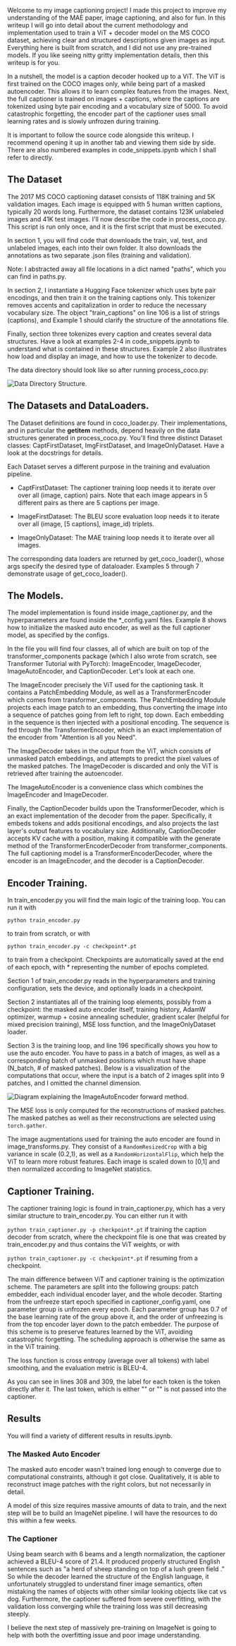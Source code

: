 Welcome to my image captioning project! I made this project to improve my understanding of the MAE paper, image captioning, and also for fun. In this writeup I will go into detail about the current methodology and implementation used to train a ViT + decoder model on the MS COCO dataset, achieving clear and structured descriptions given images as input. Everything here is built from scratch, and I did not use any pre-trained models. If you like seeing nitty gritty implementation details, then this writeup is for you. 

In a nutshell, the model is a caption decoder hooked up to a ViT. The ViT is first trained on the COCO images only, while being part of a masked autoencoder. This allows it to learn complex features from the images. Next, the full captioner is trained on images + captions, where the captions are tokenized using byte pair encoding and a vocabulary size of 5000. To avoid catastrophic forgetting, the encoder part of the captioner uses small learning rates and is slowly unfrozen during training.

It is important to follow the source code alongside this writeup. I recommend opening it up in another tab and viewing them side by side. There are also numbered examples in code_snippets.ipynb which I shall refer to directly.

## The Dataset

The 2017 MS COCO captioning dataset consists of 118K training and 5K validation images. Each image is equipped with 5 human written captions, typically 20 words long. Furthermore, the dataset contains 123K unlabeled images and 41K test images. I'll now describe the code in process_coco.py. This script is run only once, and it is the first script that must be executed.

In section 1, you will find code that downloads the train, val, test, and unlabeled images, each into their own folder. It also downloads the annotations as two separate .json files (training and validation). 

Note: I abstracted away all file locations in a dict named "paths", which you can find in paths.py. 

In section 2, I instantiate a Hugging Face tokenizer which uses byte pair encodings, and then train it on the training captions only. This tokenizer removes accents and capitalization in order to reduce the necessary vocabulary size. The object "train_captions" on line 106 is a list of strings (captions), and Example 1 should clarify the structure of the annotations file. 

Finally, section three tokenizes every caption and creates several data structures. Have a look at examples 2-4 in code_snippets.ipynb to understand what is contained in these structures. Example 2 also illustrates how load and display an image, and how to use the tokenizer to decode.

The data directory should look like so after running process_coco.py:

![Data Directory Structure.](writeup_diagrams/data_directory_structure.png)

## The Datasets and DataLoaders.

The Dataset definitions are found in coco_loader.py. Their implementations, and in particular the __getitem__ methods, depend heavily on the data structures generated in process_coco.py. You'll find three distinct Dataset classes: CaptFirstDataset, ImgFirstDataset, and ImageOnlyDataset. Have a look at the docstrings for details.

Each Dataset serves a different purpose in the training and evaluation pipeline.

- CaptFirstDataset: The captioner training loop needs it to iterate over over all (image, caption) pairs. Note that each image appears in 5 different pairs as there are 5 captions per image. 

- ImageFirstDataset: The BLEU score evaluation loop needs it to iterate over all (image, [5 captions], image_id) triplets. 

- ImageOnlyDataset: The MAE training loop needs it to iterate over all images.

The corresponding data loaders are returned by get_coco_loader(), whose args specify the desired type of dataloader. Examples 5 through 7 demonstrate usage of get_coco_loader().

## The Models.

The model implementation is found inside image_captioner.py, and the hyperparameters are found inside the *_config.yaml files. Example 8 shows how to initialize the masked auto encoder, as well as the full captioner model, as specified by the configs. 

In the file you will find four classes, all of which are built on top of the transformer_components package (which I also wrote from scratch, see Transformer Tutorial with PyTorch): ImageEncoder, ImageDecoder, ImageAutoEncoder, and CaptionDecoder. Let's look at each one.

The ImageEncoder precisely the ViT used for the captioning task. It contains a PatchEmbedding Module, as well as a TransformerEncoder which comes from transformer_components. The PatchEmbedding Module projects each image patch to an embedding, thus converting the image into a sequence of patches going from left to right, top down. Each embedding in the sequence is then injected with a positional encoding. The sequence is fed through the TransformerEncoder, which is an exact implementation of the encoder from "Attention is all you Need". 

The ImageDecoder takes in the output from the ViT, which consists of unmasked patch embeddings, and attempts to predict the pixel values of the masked patches. The ImageDecoder is discarded and only the ViT is retrieved after training the autoencoder. 

The ImageAutoEncoder is a convenience class which combines the ImageEncoder and ImageDecoder. 

Finally, the CaptionDecoder builds upon the TransformerDecoder, which is an exact implementation of the decoder from the paper. Specifically, it embeds tokens and adds positional encodings, and also projects the last layer's output features to vocabulary size. Additionally, CaptionDecoder accepts KV cache with a position, making it compatible with the generate method of the TransformerEncoderDecoder from transformer_components. The full captioning model is a TransformerEncoderDecoder, where the encoder is an ImageEncoder, and the decoder is a CaptionDecoder.  

## Encoder Training.

In train_encoder.py you will find the main logic of the training loop. You can run it with 

`python train_encoder.py` 

to train from scratch, or with 

`python train_encoder.py -c checkpoint*.pt` 

to train from a checkpoint. Checkpoints are automatically saved at the end of each epoch, with * representing the number of epochs completed.

Section 1 of train_encoder.py reads in the hyperparameters and training configuration, sets the device, and optionally loads in a checkpoint. 

Section 2 instantiates all of the training loop elements, possibly from a checkpoint: the masked auto encoder itself, training history, AdamW optimizer, warmup + cosine annealing scheduler, gradient scaler (helpful for mixed precision training), MSE loss function, and the ImageOnlyDataset loader. 

Section 3 is the training loop, and line 196 specifically shows you how to use the auto encoder. You have to pass in a batch of images, as well as a corresponding batch of unmasked positions which must have shape (N_batch, # of masked patches). Below is a visualization of the computations that occur, where the input is a batch of 2 images split into 9 patches, and I omitted the channel dimension.

![Diagram explaining the ImageAutoEncoder forward method.](writeup_diagrams/auto_image_encoder.png)

The MSE loss is only computed for the reconstructions of masked patches. The masked patches as well as their reconstructions are selected using `torch.gather`.

The image augmentations used for training the auto encoder are found in image_transforms.py. They consist of a `RandomResizedCrop` with a big variance in scale (0.2,1), as well as a `RandomHorizontalFlip`, which help the ViT to learn more robust features. Each image is scaled down to [0,1] and then normalized according to ImageNet statistics.

## Captioner Training. 

The captioner training logic is found in train_captioner.py, which has a very similar structure to train_encoder.py. You can either run it with 

`python train_captioner.py -p checkpoint*.pt` if training the caption decoder from scratch, where the checkpoint file is one that was created by train_encoder.py and thus contains the ViT weights, or with

`python train_captioner.py -c checkpoint*.pt` if resuming from a checkpoint.

The main difference between ViT and captioner training is the optimization scheme. The parameters are split into the following groups: patch embedder, each individual encoder layer, and the whole decoder. Starting from the unfreeze start epoch specified in captioner_config.yaml, one parameter group is unfrozen every epoch. Each parameter group has 0.7 of the base learning rate of the group above it, and the order of unfreezing is from the top encoder layer down to the patch embedder. The purpose of this scheme is to preserve features learned by the ViT, avoiding catastrophic forgetting. The scheduling approach is otherwise the same as in the ViT training.

The loss function is cross entropy (average over all tokens) with label smoothing, and the evaluation metric is BLEU-4.

As you can see in lines 308 and 309, the label for each token is the token directly after it. The last token, which is either "<EOS>" or "<PAD>" is not passed into the captioner.

## Results 

You will find a variety of different results in results.ipynb. 

### The Masked Auto Encoder

The masked auto encoder wasn't trained long enough to converge due to computational constraints, although it got close. Qualitatively, it is able to reconstruct image patches with the right colors, but not necessarily in detail.

A model of this size requires massive amounts of data to train, and the next step will be to build an ImageNet pipeline. I will have the resources to do this within a few weeks. 

### The Captioner

Using beam search with 6 beams and a length normalization, the captioner achieved a BLEU-4 score of 21.4. It produced properly structured English sentences such as "a herd of sheep standing on top of a lush green field ." So while the decoder learned the structure of the English language, it unfortunately struggled to understand finer image semantics, often mistaking the names of objects with other similar looking objects like cat vs dog. Furthermore, the captioner suffered from severe overfitting, with the validation loss converging while the training loss was still decreasing steeply. 

I believe the next step of massively pre-training on ImageNet is going to help with both the overfitting issue and poor image understanding. 